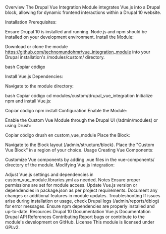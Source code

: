 Overview
The Drupal Vue Integration Module integrates Vue.js into a Drupal block, allowing for dynamic frontend interactions within a Drupal 10 website.

Installation
Prerequisites:

Ensure Drupal 10 is installed and running.
Node.js and npm should be installed on your development environment.
Install the Module:

Download or clone the module https://github.com/technomundohmr/vue_integration_module into your Drupal installation's /modules/custom/ directory.

bash
Copiar código

Install Vue.js Dependencies:

Navigate to the module directory:

bash
Copiar código
cd modules/custom/drupal_vue_integration
Initialize npm and install Vue.js:

Copiar código
npm install
Configuration
Enable the Module:

Enable the Custom Vue Module through the Drupal UI (/admin/modules) or using Drush:

Copiar código
drush en custom_vue_module
Place the Block:

Navigate to the Block layout (/admin/structure/block).
Place the "Custom Vue Block" in a region of your choice.
Usage
Creating Vue Components:

Customize Vue components by adding .vue files in the vue-components/ directory of the module.
Modifying Vue.js Integration:

Adjust Vue.js settings and dependencies in custom_vue_module.libraries.yml as needed.
Notes
Ensure proper permissions are set for module access.
Update Vue.js version or dependencies in package.json as per project requirements.
Document any changes or additional features in module updates.
Troubleshooting
If issues arise during installation or usage, check Drupal logs (/admin/reports/dblog) for error messages.
Ensure npm dependencies are properly installed and up-to-date.
Resources
Drupal 10 Documentation
Vue.js Documentation
Drupal API References
Contributing
Report bugs or contribute to the module's development on GitHub.
License
This module is licensed under GPLv2.
